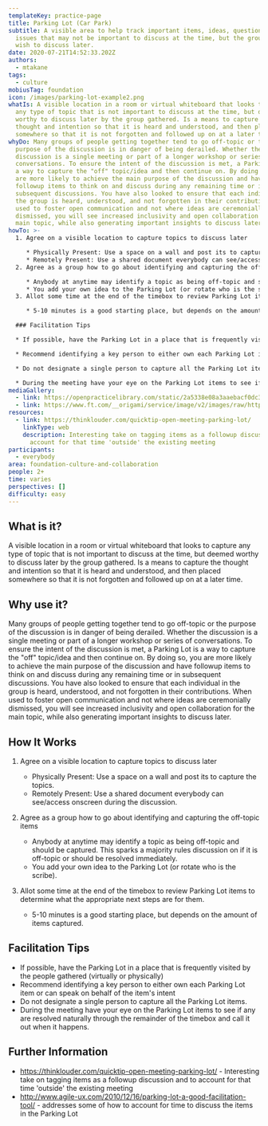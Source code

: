 ```yaml
---
templateKey: practice-page
title: Parking Lot (Car Park)
subtitle: A visible area to help track important items, ideas, questions, and
  issues that may not be important to discuss at the time, but the group does
  wish to discuss later.
date: 2020-07-21T14:52:33.202Z
authors:
  - mtakane
tags:
  - culture
mobiusTag: foundation
icon: /images/parking-lot-example2.png
whatIs: A visible location in a room or virtual whiteboard that looks to capture
  any type of topic that is not important to discuss at the time, but deemed
  worthy to discuss later by the group gathered. Is a means to capture the
  thought and intention so that it is heard and understood, and then placed
  somewhere so that it is not forgotten and followed up on at a later time.
whyDo: Many groups of people getting together tend to go off-topic or the
  purpose of the discussion is in danger of being derailed. Whether the
  discussion is a single meeting or part of a longer workshop or series of
  conversations. To ensure the intent of the discussion is met, a Parking Lot is
  a way to capture the "off" topic/idea and then continue on. By doing so, you
  are more likely to achieve the main purpose of the discussion and have
  followup items to think on and discuss during any remaining time or in
  subsequent discussions. You have also looked to ensure that each individual in
  the group is heard, understood, and not forgotten in their contributions. When
  used to foster open communication and not where ideas are ceremonially
  dismissed, you will see increased inclusivity and open collaboration for the
  main topic, while also generating important insights to discuss later.
howTo: >-
  1. Agree on a visible location to capture topics to discuss later

     * Physically Present: Use a space on a wall and post its to capture the topics.
     * Remotely Present: Use a shared document everybody can see/access onscreen during the discussion.
  2. Agree as a group how to go about identifying and capturing the off-topic items

     * Anybody at anytime may identify a topic as being off-topic and should be captured. This sparks a majority rules discussion on if it is off-topic or should be resolved immediately.
     * You add your own idea to the Parking Lot (or rotate who is the scribe).
  3. Allot some time at the end of the timebox to review Parking Lot items to determine what the appropriate next steps are for them.

     * 5-10 minutes is a good starting place, but depends on the amount of items captured.

  ### Facilitation Tips

  * If possible, have the Parking Lot in a place that is frequently visited by the people gathered (virtually or physically)

  * Recommend identifying a key person to either own each Parking Lot item or can speak on behalf of the item's intent

  * Do not designate a single person to capture all the Parking Lot items.

  * During the meeting have your eye on the Parking Lot items to see if any are resolved naturally through the remainder of the timebox and call it out when it happens.
mediaGallery:
  - link: https://openpracticelibrary.com/static/2a5338e08a3aaebacf0dc3936165977f/ee604/parking-lot-example2.png
  - link: https://www.ft.com/__origami/service/image/v2/images/raw/http%3A%2F%2Fcom.ft.imagepublish.upp-prod-eu.s3.amazonaws.com%2F31a11c9c-35e4-11e5-bdbb-35e55cbae175?fit=scale-down&source=next&width=700
resources:
  - link: https://thinklouder.com/quicktip-open-meeting-parking-lot/
    linkType: web
    description: Interesting take on tagging items as a followup discussion and to
      account for that time 'outside' the existing meeting
participants:
  - everybody
area: foundation-culture-and-collaboration
people: 2+
time: varies
perspectives: []
difficulty: easy
---
```

## What is it?

A visible location in a room or virtual whiteboard that looks to capture any type of topic that is not important to discuss at the time, but deemed worthy to discuss later by the group gathered. Is a means to capture the thought and intention so that it is heard and understood, and then placed somewhere so that it is not forgotten and followed up on at a later time.

## Why use it?

Many groups of people getting together tend to go off-topic or the purpose of the discussion is in danger of being derailed. Whether the discussion is a single meeting or part of a longer workshop or series of conversations. To ensure the intent of the discussion is met, a Parking Lot is a way to capture the "off" topic/idea and then continue on. By doing so, you are more likely to achieve the main purpose of the discussion and have followup items to think on and discuss during any remaining time or in subsequent discussions. You have also looked to ensure that each individual in the group is heard, understood, and not forgotten in their contributions. When used to foster open communication and not where ideas are ceremonially dismissed, you will see increased inclusivity and open collaboration for the main topic, while also generating important insights to discuss later.

## How It Works

1. Agree on a visible location to capture topics to discuss later

   * Physically Present: Use a space on a wall and post its to capture the topics.
   * Remotely Present: Use a shared document everybody can see/access onscreen during the discussion.
2. Agree as a group how to go about identifying and capturing the off-topic items

   * Anybody at anytime may identify a topic as being off-topic and should be captured. This sparks a majority rules discussion on if it is off-topic or should be resolved immediately.
   * You add your own idea to the Parking Lot (or rotate who is the scribe).
3. Allot some time at the end of the timebox to review Parking Lot items to determine what the appropriate next steps are for them.

   * 5-10 minutes is a good starting place, but depends on the amount of items captured.

## Facilitation Tips













* If possible, have the Parking Lot in a place that is frequently visited by the people gathered (virtually or physically)
* Recommend identifying a key person to either own each Parking Lot item or can speak on behalf of the item's intent
* Do not designate a single person to capture all the Parking Lot items.
* During the meeting have your eye on the Parking Lot items to see if any are resolved naturally through the remainder of the timebox and call it out when it happens.

## Further Information

* <https://thinklouder.com/quicktip-open-meeting-parking-lot/> - Interesting take on tagging items as a followup discussion and to account for that time 'outside' the existing meeting
* <http://www.agile-ux.com/2010/12/16/parking-lot-a-good-facilitation-tool/> - addresses some of how to account for time to discuss the items in the Parking Lot
